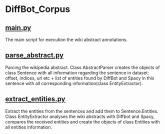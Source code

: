 # DiffBot_Corpus

## [main.py](https://github.com/agsedova/DiffBot_Corpus/blob/master/main.py)

The main script for execution the wiki abstract annotations.

## [parse_abstract.py](https://github.com/agsedova/DiffBot_Corpus/blob/master/parse_abstract.py)

Parcing the wikipedia abstract. Class AbstractParser creates the objects of class Sentence with all information regarding the sentence in dataset: offset, indices, url etc + list of entities found by DiffBot and Spacy in this sentence with all corresponding information(class EntityExtractor).

## [extract_entities.py](https://github.com/agsedova/DiffBot_Corpus/blob/master/extract_entities.py)
Extract the entities from the sentences and add them to Sentence.Entities. Class EntityExtractor analyses the wiki abstracts with Diffbot and Spacy, compares the received entities and create the objects of class Entities with all entities information.
